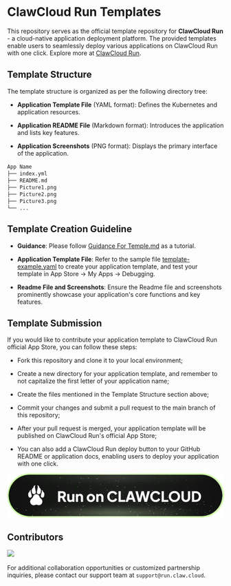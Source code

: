 # ClawCloud Run Templates

This repository serves as the official template repository for **ClawCloud Run** - a cloud-native application deployment platform. The provided templates enable users to seamlessly deploy various applications on ClawCloud Run with one click. Explore more at [ClawCloud Run](https://run.claw.cloud/).

## Template Structure

The template structure is organized as per the following directory tree:

- **Application Template File** (YAML format): Defines the Kubernetes and application resources.
  
- **Application README File** (Markdown format): Introduces the application and lists key features.
  
- **Application Screenshots** (PNG format): Displays the primary interface of the application.

```
App Name
├── index.yml
├── README.md
├── Picture1.png
├── Picture2.png
├── Picture3.png
└── ...
```

## Template Creation Guideline
- **Guidance**: Please follow [Guidance For Temple.md](Guidance-for-template.md) as a tutorial.

- **Application Template File**: Refer to the sample file [template-example.yaml](./template-example.yaml) to create your application template, and test your template in App Store -> My Apps -> Debugging.

- **Readme File and Screenshots**: Ensure the Readme file and screenshots prominently showcase your application's core functions and key features.

## Template Submission

If you would like to contribute your application template to ClawCloud Run official App Store, you can follow these steps:

- Fork this repository and clone it to your local environment;

- Create a new directory for your application template, and remember to not capitalize the first letter of your application name;

- Create the files mentioned in the Template Structure section above;

- Commit your changes and submit a pull request to the main branch of this repository;

- After your pull request is merged, your application template will be published on ClawCloud Run's official App Store;

- You can also add a ClawCloud Run deploy button to your GitHub README or application docs, enabling users to deploy your application with one click.

![](./Run-on-ClawCloud.svg)

## Contributors

[![](https://contrib.rocks/image?repo=ClawCloud/Run-Template)](https://github.com/ClawCloud/Run-Template/graphs/contributors)

For additional collaboration opportunities or customized partnership inquiries, please contact our support team at `support@run.claw.cloud`.
